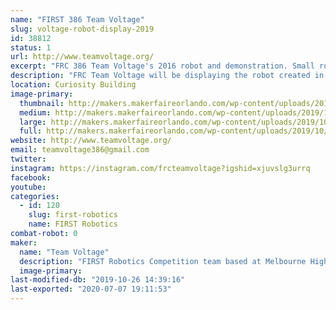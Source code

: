 ```yaml
---
name: "FIRST 386 Team Voltage"
slug: voltage-robot-display-2019
id: 38812
status: 1
url: http://www.teamvoltage.org/
excerpt: "FRC 386 Team Voltage's 2016 robot and demonstration. Small robots for driving around and information about our team."
description: "FRC Team Voltage will be displaying the robot created in the 2016 year for competition.  We plan to allow kids to attempt to drive the robot in order to show them what FIRST Robotics Teams do.  We will also be answering any questions people may have about the robot, our team, and FIRST to help spread awareness of engineering programs to help kids and teens get into engineering through robotics. Our team represents the ability to inspire younger kids to pursue and excel in STEM related fields, that everyone is always welcome in FIRST, and that everyone has a place. Our team is a group of dedicated and hardworking individuals that strive to bestow the beliefs of \"hardwork is the only work\" in all people we come by."
location: Curiosity Building
image-primary:
  thumbnail: http://makers.makerfaireorlando.com/wp-content/uploads/2019/10/FIRST-S.FL_.-Regional-2016-6034-150x150.jpg
  medium: http://makers.makerfaireorlando.com/wp-content/uploads/2019/10/FIRST-S.FL_.-Regional-2016-6034-300x168.jpg
  large: http://makers.makerfaireorlando.com/wp-content/uploads/2019/10/FIRST-S.FL_.-Regional-2016-6034-1024x573.jpg
  full: http://makers.makerfaireorlando.com/wp-content/uploads/2019/10/FIRST-S.FL_.-Regional-2016-6034.jpg
website: http://www.teamvoltage.org/
email: teamvoltage386@gmail.com
twitter: 
instagram: https://instagram.com/frcteamvoltage?igshid=xjuvslg3urrq
facebook: 
youtube: 
categories:
  - id: 120
    slug: first-robotics
    name: FIRST Robotics
combat-robot: 0
maker:
  name: "Team Voltage"
  description: "FIRST Robotics Competition team based at Melbourne High School. Demos, showcases, community outreach. "
  image-primary: 
last-modified-db: "2019-10-26 14:39:16"
last-exported: "2020-07-07 19:11:53"
---
```

